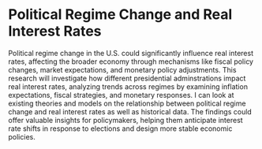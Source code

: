 # Political Regime Change and Real Interest Rates

Political regime change in the U.S. could significantly influence real interest rates, affecting the broader economy through mechanisms like fiscal policy changes, market expectations, and monetary policy adjustments. This research will investigate how different presidential adminstrations impact real interest rates, analyzing trends across regimes by examining inflation expectations, fiscal strategies, and monetary responses. I can look at existing theories and models on the relationship between political regime change and real interest rates as well as historical data. The findings could offer valuable insights for policymakers, helping them anticipate interest rate shifts in response to elections and design more stable economic policies.
